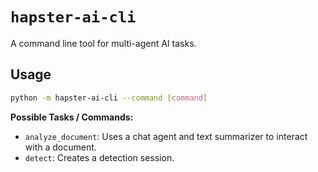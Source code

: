 # `hapster-ai-cli`

A command line tool for multi-agent AI tasks.

## Usage

```bash
python -m hapster-ai-cli --command [command]
```

**Possible Tasks / Commands:**

* `analyze_document`: Uses a chat agent and text summarizer to interact with a document.
* `detect`: Creates a detection session.

